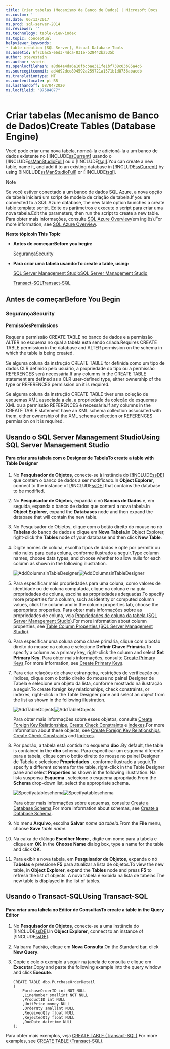 ```yaml
---
title: Criar tabelas (Mecanismo de Banco de Dados) | Microsoft Docs
ms.custom: ''
ms.date: 06/13/2017
ms.prod: sql-server-2014
ms.reviewer: ''
ms.technology: table-view-index
ms.topic: conceptual
helpviewer_keywords:
- table creation [SQL Server], Visual Database Tools
ms.assetid: 6f7c6ac5-e6d3-4dca-831e-b28442ba535b
author: stevestein
ms.author: sstein
ms.openlocfilehash: a8d84a4da6a10fbcbae311fe1bf738c03b85a4c6
ms.sourcegitcommit: ad4d92dce894592a259721a1571b1d8736abacdb
ms.translationtype: MT
ms.contentlocale: pt-BR
ms.lasthandoff: 08/04/2020
ms.locfileid: "87584077"
---
```

# <a name="create-tables-database-engine"></a><span data-ttu-id="a8db1-102">Criar tabelas (Mecanismo de Banco de Dados)</span><span class="sxs-lookup"><span data-stu-id="a8db1-102">Create Tables (Database Engine)</span></span>
  <span data-ttu-id="a8db1-103">Você pode criar uma nova tabela, nomeá-la e adicioná-la a um banco de dados existente no [!INCLUDE[ssCurrent](../../includes/sscurrent-md.md)] usando o [!INCLUDE[ssManStudioFull](../../includes/ssmanstudiofull-md.md)] ou o [!INCLUDE[tsql](../../includes/tsql-md.md)].</span><span class="sxs-lookup"><span data-stu-id="a8db1-103">You can create a new table, name it, and add it to an existing database in [!INCLUDE[ssCurrent](../../includes/sscurrent-md.md)] by using [!INCLUDE[ssManStudioFull](../../includes/ssmanstudiofull-md.md)] or [!INCLUDE[tsql](../../includes/tsql-md.md)].</span></span>

> [!NOTE]
>  <span data-ttu-id="a8db1-104">Se você estiver conectado a um banco de dados SQL Azure, a nova opção de tabela iniciará um script de modelo de criação de tabela.</span><span class="sxs-lookup"><span data-stu-id="a8db1-104">If you are connected to a SQL Azure database, the new table option launches a create table template script.</span></span> <span data-ttu-id="a8db1-105">Edite os parâmetros e execute o script para criar uma nova tabela.</span><span class="sxs-lookup"><span data-stu-id="a8db1-105">Edit the parameters, then run the script to create a new table.</span></span> <span data-ttu-id="a8db1-106">Para obter mais informações, consulte [SQL Azure Overview](https://microsoft.sharepoint.com/sites/infopedia_g01/pages/cards/azure-sql-database.aspx)(em inglês).</span><span class="sxs-lookup"><span data-stu-id="a8db1-106">For more information, see [SQL Azure Overview](https://microsoft.sharepoint.com/sites/infopedia_g01/pages/cards/azure-sql-database.aspx).</span></span>

 <span data-ttu-id="a8db1-107">**Neste tópico**</span><span class="sxs-lookup"><span data-stu-id="a8db1-107">**In This Topic**</span></span>

-   <span data-ttu-id="a8db1-108">**Antes de começar:**</span><span class="sxs-lookup"><span data-stu-id="a8db1-108">**Before you begin:**</span></span>

     [<span data-ttu-id="a8db1-109">Segurança</span><span class="sxs-lookup"><span data-stu-id="a8db1-109">Security</span></span>](#Security)

-   <span data-ttu-id="a8db1-110">**Para criar uma tabela usando:**</span><span class="sxs-lookup"><span data-stu-id="a8db1-110">**To create a table, using:**</span></span>

     [<span data-ttu-id="a8db1-111">SQL Server Management Studio</span><span class="sxs-lookup"><span data-stu-id="a8db1-111">SQL Server Management Studio</span></span>](#SSMSProcedure)

     [<span data-ttu-id="a8db1-112">Transact-SQL</span><span class="sxs-lookup"><span data-stu-id="a8db1-112">Transact-SQL</span></span>](#TsqlProcedure)

##  <a name="before-you-begin"></a><a name="BeforeYouBegin"></a> <span data-ttu-id="a8db1-113">Antes de começar</span><span class="sxs-lookup"><span data-stu-id="a8db1-113">Before You Begin</span></span>

###  <a name="security"></a><a name="Security"></a> <span data-ttu-id="a8db1-114">Segurança</span><span class="sxs-lookup"><span data-stu-id="a8db1-114">Security</span></span>

####  <a name="permissions"></a><a name="Permissions"></a> <span data-ttu-id="a8db1-115">Permissões</span><span class="sxs-lookup"><span data-stu-id="a8db1-115">Permissions</span></span>
 <span data-ttu-id="a8db1-116">Requer a permissão CREATE TABLE no banco de dados e a permissão ALTER no esquema no qual a tabela está sendo criada.</span><span class="sxs-lookup"><span data-stu-id="a8db1-116">Requires CREATE TABLE permission in the database and ALTER permission on the schema in which the table is being created.</span></span>

 <span data-ttu-id="a8db1-117">Se alguma coluna da instrução CREATE TABLE for definida como um tipo de dados CLR definido pelo usuário, a propriedade do tipo ou a permissão REFERENCES será necessária.</span><span class="sxs-lookup"><span data-stu-id="a8db1-117">If any columns in the CREATE TABLE statement are defined as a CLR user-defined type, either ownership of the type or REFERENCES permission on it is required.</span></span>

 <span data-ttu-id="a8db1-118">Se alguma coluna da instrução CREATE TABLE tiver uma coleção de esquemas XML associada a ela, a propriedade da coleção de esquemas XML ou a permissão REFERENCES é necessária.</span><span class="sxs-lookup"><span data-stu-id="a8db1-118">If any columns in the CREATE TABLE statement have an XML schema collection associated with them, either ownership of the XML schema collection or REFERENCES permission on it is required.</span></span>

##  <a name="using-sql-server-management-studio"></a><a name="SSMSProcedure"></a> <span data-ttu-id="a8db1-119">Usando o SQL Server Management Studio</span><span class="sxs-lookup"><span data-stu-id="a8db1-119">Using SQL Server Management Studio</span></span>

#### <a name="to-create-a-table-with-table-designer"></a><span data-ttu-id="a8db1-120">Para criar uma tabela com o Designer de Tabela</span><span class="sxs-lookup"><span data-stu-id="a8db1-120">To create a table with Table Designer</span></span>

1.  <span data-ttu-id="a8db1-121">No **Pesquisador de Objetos**, conecte-se à instância do [!INCLUDE[ssDE](../../includes/ssde-md.md)] que contém o banco de dados a ser modificado.</span><span class="sxs-lookup"><span data-stu-id="a8db1-121">In **Object Explorer**, connect to the instance of [!INCLUDE[ssDE](../../includes/ssde-md.md)] that contains the database to be modified.</span></span>

2.  <span data-ttu-id="a8db1-122">No **Pesquisador de Objetos**, expanda o nó **Bancos de Dados** e, em seguida, expanda o banco de dados que conterá a nova tabela.</span><span class="sxs-lookup"><span data-stu-id="a8db1-122">In **Object Explorer**, expand the **Databases** node and then expand the database that will contain the new table.</span></span>

3.  <span data-ttu-id="a8db1-123">No Pesquisador de Objetos, clique com o botão direito do mouse no nó **Tabelas** do banco de dados e clique em **Nova Tabela**.</span><span class="sxs-lookup"><span data-stu-id="a8db1-123">In Object Explorer, right-click the **Tables** node of your database and then click **New Table**.</span></span>

4.  <span data-ttu-id="a8db1-124">Digite nomes de coluna, escolha tipos de dados e opte por permitir ou não nulos para cada coluna, conforme ilustrado a seguir.</span><span class="sxs-lookup"><span data-stu-id="a8db1-124">Type column names, choose data types, and choose whether to allow nulls for each column as shown in the following illustration.</span></span>

     <span data-ttu-id="a8db1-125">![AddColumnsinTableDesigner](../../database-engine/media/addcolumnsintabledesigner.gif "AddColumnsinTableDesigner")</span><span class="sxs-lookup"><span data-stu-id="a8db1-125">![AddColumnsinTableDesigner](../../database-engine/media/addcolumnsintabledesigner.gif "AddColumnsinTableDesigner")</span></span>

5.  <span data-ttu-id="a8db1-126">Para especificar mais propriedades para uma coluna, como valores de identidade ou de coluna computada, clique na coluna e na guia propriedades de coluna, escolha as propriedades adequadas.</span><span class="sxs-lookup"><span data-stu-id="a8db1-126">To specify more properties for a column, such as identity or computed column values, click the column and in the column properties tab, choose the appropriate properties.</span></span> <span data-ttu-id="a8db1-127">Para obter mais informações sobre as propriedades de coluna, veja [Propriedades de coluna da tabela &#40;SQL Server Management Studio&#41;](table-column-properties-sql-server-management-studio.md).</span><span class="sxs-lookup"><span data-stu-id="a8db1-127">For more information about column properties, see [Table Column Properties &#40;SQL Server Management Studio&#41;](table-column-properties-sql-server-management-studio.md).</span></span>

6.  <span data-ttu-id="a8db1-128">Para especificar uma coluna como chave primária, clique com o botão direito do mouse na coluna e selecione **Definir Chave Primária**.</span><span class="sxs-lookup"><span data-stu-id="a8db1-128">To specify a column as a primary key, right-click the column and select **Set Primary Key**.</span></span> <span data-ttu-id="a8db1-129">Para obter mais informações, consulte [Create Primary Keys](../tables/create-primary-keys.md).</span><span class="sxs-lookup"><span data-stu-id="a8db1-129">For more information, see [Create Primary Keys](../tables/create-primary-keys.md).</span></span>

7.  <span data-ttu-id="a8db1-130">Para criar relações de chave estrangeira, restrições de verificação ou índices, clique com o botão direito do mouse no painel Designer de Tabela e selecione um objeto da lista, conforme mostrado na ilustração a seguir.</span><span class="sxs-lookup"><span data-stu-id="a8db1-130">To create foreign key relationships, check constraints, or indexes, right-click in the Table Designer pane and select an object from the list as shown in the following illustration.</span></span>

     <span data-ttu-id="a8db1-131">![AddTableObjects](../../database-engine/media/addtableobjects.gif "AddTableObjects")</span><span class="sxs-lookup"><span data-stu-id="a8db1-131">![AddTableObjects](../../database-engine/media/addtableobjects.gif "AddTableObjects")</span></span>

     <span data-ttu-id="a8db1-132">Para obter mais informações sobre esses objetos, consulte [Create Foreign Key Relationships](../tables/create-foreign-key-relationships.md), [Create Check Constraints](../tables/create-check-constraints.md) e [Indexes](../indexes/indexes.md).</span><span class="sxs-lookup"><span data-stu-id="a8db1-132">For more information about these objects, see [Create Foreign Key Relationships](../tables/create-foreign-key-relationships.md), [Create Check Constraints](../tables/create-check-constraints.md) and [Indexes](../indexes/indexes.md).</span></span>

8.  <span data-ttu-id="a8db1-133">Por padrão, a tabela está contida no esquema **dbo** .</span><span class="sxs-lookup"><span data-stu-id="a8db1-133">By default, the table is contained in the **dbo** schema.</span></span> <span data-ttu-id="a8db1-134">Para especificar um esquema diferente para a tabela, clique com o botão direito do mouse no painel Designer de Tabela e selecione **Propriedades** , conforme ilustrado a seguir.</span><span class="sxs-lookup"><span data-stu-id="a8db1-134">To specify a different schema for the table, right-click in the Table Designer pane and select **Properties** as shown in the following illustration.</span></span> <span data-ttu-id="a8db1-135">Na lista suspensa **Esquema** , selecione o esquema apropriado.</span><span class="sxs-lookup"><span data-stu-id="a8db1-135">From the **Schema** drop-down list, select the appropriate schema.</span></span>

     <span data-ttu-id="a8db1-136">![Specifyatableschema](../../database-engine/media/specifyatableschema.gif "Specifyatableschema")</span><span class="sxs-lookup"><span data-stu-id="a8db1-136">![Specifyatableschema](../../database-engine/media/specifyatableschema.gif "Specifyatableschema")</span></span>

     <span data-ttu-id="a8db1-137">Para obter mais informações sobre esquemas, consulte [Create a Database Schema](../security/authentication-access/create-a-database-schema.md).</span><span class="sxs-lookup"><span data-stu-id="a8db1-137">For more information about schemas, see [Create a Database Schema](../security/authentication-access/create-a-database-schema.md).</span></span>

9. <span data-ttu-id="a8db1-138">No menu **Arquivo**, escolha **Salvar** *nome da tabela*.</span><span class="sxs-lookup"><span data-stu-id="a8db1-138">From the **File** menu, choose **Save** *table name*.</span></span>

10. <span data-ttu-id="a8db1-139">Na caixa de diálogo **Escolher Nome** , digite um nome para a tabela e clique em **OK**.</span><span class="sxs-lookup"><span data-stu-id="a8db1-139">In the **Choose Name** dialog box, type a name for the table and click **OK**.</span></span>

11. <span data-ttu-id="a8db1-140">Para exibir a nova tabela, em **Pesquisador de Objetos**, expanda o nó **Tabelas** e pressione **F5** para atualizar a lista de objetos.</span><span class="sxs-lookup"><span data-stu-id="a8db1-140">To view the new table, in **Object Explorer**, expand the **Tables** node and press **F5** to refresh the list of objects.</span></span> <span data-ttu-id="a8db1-141">A nova tabela é exibida na lista de tabelas.</span><span class="sxs-lookup"><span data-stu-id="a8db1-141">The new table is displayed in the list of tables.</span></span>

##  <a name="using-transact-sql"></a><a name="TsqlProcedure"></a> <span data-ttu-id="a8db1-142">Usando o Transact-SQL</span><span class="sxs-lookup"><span data-stu-id="a8db1-142">Using Transact-SQL</span></span>

#### <a name="to-create-a-table-in-the-query-editor"></a><span data-ttu-id="a8db1-143">Para criar uma tabela no Editor de Consultas</span><span class="sxs-lookup"><span data-stu-id="a8db1-143">To create a table in the Query Editor</span></span>

1.  <span data-ttu-id="a8db1-144">No **Pesquisador de Objetos**, conecte-se a uma instância do [!INCLUDE[ssDE](../../includes/ssde-md.md)].</span><span class="sxs-lookup"><span data-stu-id="a8db1-144">In **Object Explorer**, connect to an instance of [!INCLUDE[ssDE](../../includes/ssde-md.md)].</span></span>

2.  <span data-ttu-id="a8db1-145">Na barra Padrão, clique em **Nova Consulta**.</span><span class="sxs-lookup"><span data-stu-id="a8db1-145">On the Standard bar, click **New Query**.</span></span>

3.  <span data-ttu-id="a8db1-146">Copie e cole o exemplo a seguir na janela de consulta e clique em **Executar**.</span><span class="sxs-lookup"><span data-stu-id="a8db1-146">Copy and paste the following example into the query window and click **Execute**.</span></span>

    ```
    CREATE TABLE dbo.PurchaseOrderDetail
    (
        PurchaseOrderID int NOT NULL
        ,LineNumber smallint NOT NULL
        ,ProductID int NULL
        ,UnitPrice money NULL
        ,OrderQty smallint NULL
        ,ReceivedQty float NULL
        ,RejectedQty float NULL
        ,DueDate datetime NULL
    );
    ```

 <span data-ttu-id="a8db1-147">Para obter mais exemplos, veja [CREATE TABLE &#40;Transact-SQL&#41;](/sql/t-sql/statements/create-table-transact-sql).</span><span class="sxs-lookup"><span data-stu-id="a8db1-147">For more examples, see [CREATE TABLE &#40;Transact-SQL&#41;](/sql/t-sql/statements/create-table-transact-sql).</span></span>


